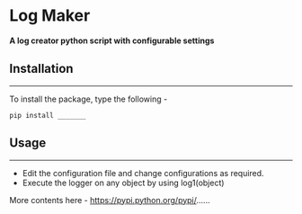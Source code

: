 # Log Maker

**A log creator python script with configurable settings**


## Installation
***
To install the package, type the following -

	pip install _______


## Usage
***
- Edit the configuration file and change configurations as required. 
- Execute the logger on any object by using log1(object)

More contents here - https://pypi.python.org/pypi/......
